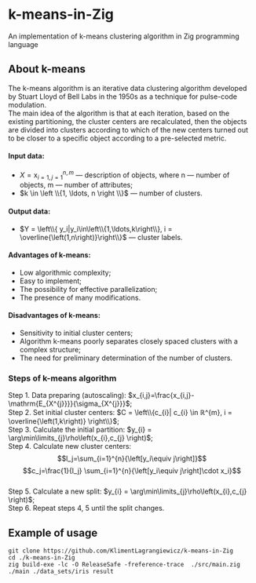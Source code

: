 # k-means-in-Zig
An implementation of k-means clustering algorithm in Zig programming language

## About k-means  
The k-means algorithm is an iterative data clustering algorithm developed by Stuart Lloyd of Bell Labs in the 1950s as a technique for pulse-code modulation.  
The main idea of the algorithm is that at each iteration, based on the existing partitioning, the cluster centers are recalculated, then the objects are divided into clusters according to which of the new centers turned out to be closer to a specific object according to a pre-selected metric. 
#### Input data:
  +  $X=\mathrm{x}_{i=1,j=1}^{n,m}$ — description of objects, where n — number of objects, m — number of attributes;  
  +  $k \in \left \\{1, \ldots, n \right \\}$ — number of clusters.  
#### Output data:   
  +  $Y = \left\\{ y_i|y_i\in\left\\{1,\ldots,k\right\\}, i = \overline{\left(1,n\right)}\right\\}$ — cluster labels.  
#### Advantages of k-means:
  +  Low algorithmic complexity;  
  +  Easy to implement;  
  +  The possibility for effective parallelization;  
  +  The presence of many modifications.  
#### Disadvantages of k-means:   
  +  Sensitivity to initial cluster centers; 
  +  Algorithm k-means poorly separates  closely spaced clusters with a complex structure;  
  +  The need for preliminary determination of the number of clusters.  
### Steps of k-means algorithm  
Step 1. Data preparing (autoscaling): $x_{i,j}=\frac{x_{i,j}-\mathrm{E_{X^{j}}}}{\sigma_{X^{j}}}$;  
Step 2. Set initial cluster centers: $C = \left\\{c_{i}| c_{i} \in ℝ^{m}, i = \overline{\left(1,k\right)} \right\\}$;  
Step 3. Calculate the initial partition: $y_{i} = \arg\min\limits_{j}\rho\left(x_{i},c_{j} \right)$;  
Step 4. Calculate new cluster centers:  
$$l_j=\sum_{i=1}^{n}{\left[y_i\equiv j\right]}$$ $$c_j=\frac{1}{l_j} \sum_{i=1}^{n}{\left[y_i\equiv j\right]\cdot x_i}$$  
Step 5. Calculate a new split: $y_{i} = \arg\min\limits_{j}\rho\left(x_{i},c_{j} \right)$;   
Step 6. Repeat steps 4, 5 until the split changes.  
## Example of usage
```
git clone https://github.com/KlimentLagrangiewicz/k-means-in-Zig
cd ./k-means-in-Zig  
zig build-exe -lc -O ReleaseSafe -freference-trace  ./src/main.zig 
./main ./data_sets/iris result
 ```
